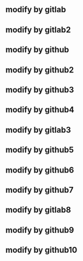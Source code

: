 ## modify by gitlab
## modify by gitlab2
## modify by github
## modify by github2
## modify by github3
## modify by github4

## modify by gitlab3

## modify by github5
## modify by github6

## modify by github7

## modify by gitlab8

## modify by github9

## modify by github10
